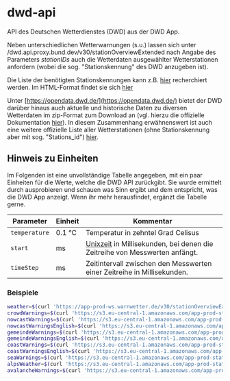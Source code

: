 # dwd-api
API des Deutschen Wetterdienstes (DWD) aus der DWD App.

Neben unterschiedlichen Wetterwarnungen (s.u.) lassen sich unter
/dwd.api.proxy.bund.dev/v30/stationOverviewExtended nach Angabe des Parameters *stationIDs*
auch die Wetterdaten ausgewählter Wetterstationen anfordern (wobei die sog. "Stationskennung" des DWD anzugeben ist). 

Die Liste der benötigten Stationskennungen kann z.B. [hier](https://www.dwd.de/DE/leistungen/klimadatendeutschland/stationsliste.html) recherchiert werden. Im HTML-Format findet sie sich [hier](https://www.dwd.de/DE/leistungen/klimadatendeutschland/statliste/statlex_html.html?view=nasPublication&nn=16102)

Unter [https://opendata.dwd.de/](https://opendata.dwd.de/) bietet der DWD darüber hinaus auch aktuelle und historische Daten zu diversen Wetterdaten im zip-Format zum Download an (vgl. hierzu die offizielle Dokumentation [hier](https://opendata.dwd.de/climate_environment/CDC/Readme_intro_CDC_ftp.pdf)). In diesem Zusammenhang erwähnenswert ist auch eine weitere offizielle Liste aller Wetterstationen (ohne Stationskennung aber mit sog. "Stations_id") [hier](https://opendata.dwd.de/climate_environment/CDC/observations_germany/climate/daily/kl/recent/KL_Tageswerte_Beschreibung_Stationen.txt).


## Hinweis zu Einheiten

Im Folgenden ist eine unvollständige Tabelle angegeben, mit ein paar Einheiten für die Werte, welche die DWD API zurückgibt. Sie wurde ermittelt durch ausprobieren und schauen was Sinn ergibt und dem entspricht, was die DWD App anzeigt. Wenn ihr mehr herausfindet, ergänzt die Tabelle gerne.

| Parameter     | Einheit | Kommentar                                                                                                            |
|---------------|---------|----------------------------------------------------------------------------------------------------------------------|
| `temperature` | 0.1 °C  | Temperatur in zehntel Grad Celisus                                                                                   |
| `start`       | ms      | [Unixzeit](https://de.wikipedia.org/wiki/Unixzeit) in Millisekunden, bei denen die Zeitreihe von Messwerten anfängt. |
| `timeStep`    | ms      | Zeitintervall zwischen den Messwerten einer Zeitreihe in Millisekunden.                                              |


### Beispiele

```bash
weather=$(curl 'https://app-prod-ws.warnwetter.de/v30/stationOverviewExtended?stationIds=10865,G005')
crowdWarnings=$(curl 'https://s3.eu-central-1.amazonaws.com/app-prod-static.warnwetter.de/v16/crowd_meldungen_overview_v2.json')
nowcastWarnings=$(curl 'https://s3.eu-central-1.amazonaws.com/app-prod-static.warnwetter.de/v16/warnings_nowcast.json')
nowcastWarningsEnglish=$(curl 'https://s3.eu-central-1.amazonaws.com/app-prod-static.warnwetter.de/v16/warnings_nowcast_en.json')
gemeindeWarnings=$(curl 'https://s3.eu-central-1.amazonaws.com/app-prod-static.warnwetter.de/v16/gemeinde_warnings_v2.json')
gemeindeWarningsEnglish=$(curl 'https://s3.eu-central-1.amazonaws.com/app-prod-static.warnwetter.de/v16/gemeinde_warnings_v2_en.json')
coastWarnings=$(curl 'https://s3.eu-central-1.amazonaws.com/app-prod-static.warnwetter.de/v16/warnings_coast.json')
coastWarningsEnglish=$(curl 'https://s3.eu-central-1.amazonaws.com/app-prod-static.warnwetter.de/v16/warnings_coast_en.json')
seaWarnings=$(curl 'https://s3.eu-central-1.amazonaws.com/app-prod-static.warnwetter.de/v16/sea_warning_text.json')
alpsWeather=$(curl 'https://s3.eu-central-1.amazonaws.com/app-prod-static.warnwetter.de/v16/alpen_forecast_text_dwms.json')
avalancheWarnings=$(curl 'https://s3.eu-central-1.amazonaws.com/app-prod-static.warnwetter.de/v16/warnings_lawine.json')
```
